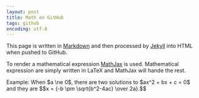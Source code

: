 ```yaml
---
layout: post
title: Math on GitHub
tags: github
encoding: utf-8
---
```


This page is written in [Markdown] and then processed by [Jekyll] into
HTML when pushed to GitHub.

To render a mathematical expression [MathJax] is used. Mathematical
expression are simply written in LaTeX and MathJax will hande the rest.

<p>Example: When $a \ne 0$, there are two solutions to $ax^2 + bx + c = 0$ and they are $$x = {-b \pm \sqrt{b^2-4ac} \over 2a}.$$</p>

[Markdown]: http://en.wikipedia.org/wiki/Markdown

[Jekyll]: http://jekyllrb.com/

[RubyInstaller Development Kit]: http://wiki.github.com/oneclick/rubyinstaller/development-kit

[MathJax]: http://www.mathjax.org/
